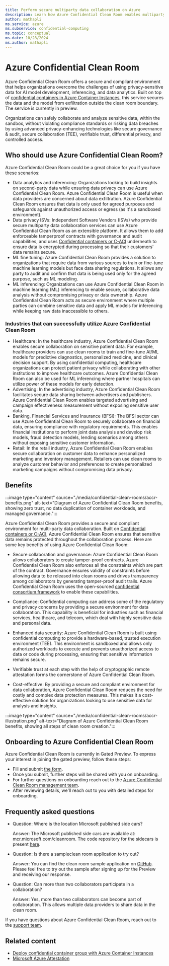 ```yaml
---
title: Perform secure multiparty data collaboration on Azure
description: Learn how Azure Confidential Clean Room enables multiparty collaborations while keeping your data safe from other collaborators.
author: mathapli
ms.service: azure
ms.subservice: confidential-computing
ms.topic: conceptual
ms.date: 10/28/2024
ms.author: mathapli
---
```


# Azure Confidential Clean Room

Azure Confidential Clean Room offers a secure and compliant environment that helps organizations overcome the challenges of using privacy-sensitive data for AI model development, inferencing, and data analytics. Built on top of [confidential containers in Azure Container Instances](../confidential-computing/confidential-containers.md), this service secures the data and the model from exfiltration outside the clean room boundary. The service is currently in preview.

Organizations can safely collaborate and analyze sensitive data, within the sandbox, without violating compliance standards or risking data breaches by using advanced privacy-enhancing technologies like secure governance & audit, secure collaboration (TEE), verifiable trust, differential privacy, and controlled access.

## Who should use Azure Confidential Clean Room?

Azure Confidential Clean Room could be a great choice for you if you have these scenarios:

- Data analytics and inferencing: Organizations looking to build insights on second-party data while ensuring data privacy can use Azure Confidential Clean Room. Azure Confidential Clean Room is useful when data providers are concerned about data exfiltration. Azure Confidential Clean Room ensures that data is only used for agreed purposes and safeguards against unauthorized access or egress (as it's a sandboxed environment).
- Data privacy ISVs: Independent Software Vendors (ISVs) who provide secure multiparty data collaboration services can use Azure Confidential Clean Room as an extensible platform. It allows them to add enforceable tamperproof contracts with governance and audit capabilities, and uses [Confidential containers or C-ACI](../confidential-computing/confidential-containers.md) underneath to ensure data is encrypted during processing so that their customers' data remains secure.
- ML fine tuning: Azure Confidential Clean Room provides a solution to organizations that require data from various sources to train or fine-tune machine learning models but face data sharing regulations. It allows any party to audit and confirm that data is being used only for the agreed purpose, such as ML modeling.
- ML inferencing: Organizations can use Azure Confidential Clean Room in machine learning (ML) inferencing to enable secure, collaborative data analysis without compromising privacy or data ownership. Azure Confidential Clean Room acts as secure environment where multiple parties can combine sensitive data and apply ML models for inferencing while keeping raw data inaccessible to others.

### Industries that can successfully utilize Azure Confidential Clean Room

- Healthcare: In the healthcare industry, Azure Confidential Clean Room enables secure collaboration on sensitive patient data. For example, healthcare providers can use clean rooms to train and fine-tune AI/ML models for predictive diagnostics, personalized medicine, and clinical decision support. By using confidential computing, healthcare organizations can protect patient privacy while collaborating with other institutions to improve healthcare outcomes.
Azure Confidential Clean Room can also be used for ML inferencing where partner hospitals can utilize power of these models for early detection.
- Advertising: In the advertising industry, Azure Confidential Clean Room facilitates secure data sharing between advertisers and publishers. Azure Confidential Clean Room enables targeted advertising and campaign effectiveness measurement without exposing sensitive user data.
- Banking, Financial Services and Insurance (BFSI): The BFSI sector can use Azure Confidential Clean Room to securely collaborate on financial data, ensuring compliance with regulatory requirements. This enables financial institutions to perform joint data analysis and develop risk models, fraud detection models, lending scenarios among others without exposing sensitive customer information.
- Retail: In the retail industry, Azure Confidential Clean Room enables secure collaboration on customer data to enhance personalized marketing and inventory management. Retailers can use clean rooms to analyze customer behavior and preferences to create personalized marketing campaigns without compromising data privacy.

## Benefits

:::image type="content" source="./media/confidential-clean-rooms/accr-benefits.png" alt-text="Diagram of Azure Confidential Clean Room benefits, showing zero trust, no data duplication of container workloads, and managed governance.":::

Azure Confidential Clean Room provides a secure and compliant environment for multi-party data collaboration. Built on [Confidential containers or C-ACI](../confidential-computing/confidential-containers.md), Azure Confidential Clean Room ensures that sensitive data remains protected throughout the collaboration process. Here are some key benefits of using Azure Confidential Clean Room:

- Secure collaboration and governance:
Azure Confidential Clean Room allows collaborators to create tamper-proof contracts. Azure Confidential Clean Room also enforces all the constraints which are part of the contract. Governance ensures validity of constraints before allowing data to be released into clean rooms and drives transparency among collaborators by generating tamper-proof audit trails. Azure Confidential Clean Room uses the open-sourced [confidential consortium framework](https://microsoft.github.io/CCF/main/overview/what_is_ccf.html) to enable these capabilities.
- Compliance:
Confidential computing can address some of the regulatory and privacy concerns by providing a secure environment for data collaboration. This capability is beneficial for industries such as financial services, healthcare, and telecom, which deal with highly sensitive data and personal data.
- Enhanced data security:
Azure Confidential Clean Room is built using confidential computing to provide a hardware-based, trusted execution environment (TEE). This environment is sandboxed and allows only authorized workloads to execute and prevents unauthorized access to data or code during processing, ensuring that sensitive information remains secure.
- Verifiable trust at each step with the help of cryptographic remote attestation forms the cornerstone of Azure Confidential Clean Room.

- Cost-effective:
By providing a secure and compliant environment for data collaboration, Azure Confidential Clean Room reduces the need for costly and complex data protection measures. This makes it a cost-effective solution for organizations looking to use sensitive data for analysis and insights.

:::image type="content" source="./media/confidential-clean-rooms/accr-illustration.png" alt-text="Diagram of Azure Confidential Clean Room benefits, showing all steps of clean room creation.":::

## Onboarding to Azure Confidential Clean Room

Azure Confidential Clean Room is currently in Gated Preview. To express your interest in joining the gated preview, follow these steps:

- Fill and submit [the form](https://aka.ms/ACCR-Preview-Onboarding).
- Once you submit, further steps will be shared with you on onboarding.
- For further questions on onboarding reach out to the [Azure Confidential Clean Room management team](mailto:CleanRoomPMTeam@microsoft.com).
- After reviewing details, we'll reach out to you with detailed steps for onboarding.

## Frequently asked questions

- Question: Where is the location Microsoft published side cars?
  
  Answer: The Microsoft published side cars are available at: mcr.microsoft.com/cleanroom. The code repository for the sidecars is present [here](https://github.com/Azure/azure-cleanroom/).

- Question: Is there a sampleclean room application to try out?
  
  Answer: You can find the clean room sample application on [GitHub](https://github.com/Azure-Samples/azure-cleanroom-samples). Please feel free to try out the sample after signing up for the Preview and receiving our response.

- Question: Can more than two collaborators participate in a collaboration?
  
  Answer: Yes, more than two collaborators can become part of collaboration. This allows multiple data providers to share data in the clean room.

If you have questions about Azure Confidential Clean Room, reach out to the [support team](mailto:accrsupport@microsoft.com).

## Related content

- [Deploy confidential container group with Azure Container Instances](/azure/container-instances/container-instances-tutorial-deploy-confidential-containers-cce-arm)
- [Microsoft Azure Attestation](/azure/attestation/overview)

